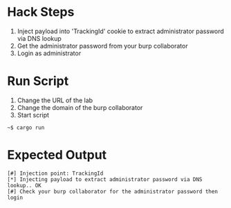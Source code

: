 # Hack Steps

1. Inject payload into 'TrackingId' cookie to extract administrator password via DNS lookup
2. Get the administrator password from your burp collaborator
3. Login as administrator

# Run Script

1. Change the URL of the lab
2. Change the domain of the burp collaborator
3. Start script

```
~$ cargo run
```

# Expected Output

```
[#] Injection point: TrackingId
[*] Injecting payload to extract administrator password via DNS lookup.. OK
[#] Check your burp collaborator for the administrator password then login
```
